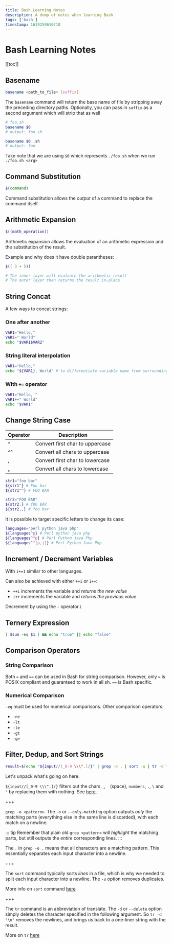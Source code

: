 ```yaml
---
title: Bash Learning Notes
description: A dump of notes when learning Bash
tags: ['bash']
timestamp: 1619259610710
---
```


# Bash Learning Notes

[[toc]]

## Basename

```bash
basename <path_to_file> [suffix]
```

The `basename` command will return the base name of file by stripping away the preceding directory paths. Optionally, you can pass in `suffix` as a second argument which will strip that as well

```bash
# foo.sh
basename $0
# output: foo.sh

basename $0 .sh
# output: foo
```

Take note that we are using `$0` which represents `./foo.sh` when we run `./foo.sh <arg>`

## Command Substitution

```bash
$(command)
```

Command substitution allows the *output* of a command to replace the command itself.

## Arithmetic Expansion

```bash
$((math_operation))
```

Arithmetic expansion allows the evaluation of an arithmetic expression and the substitution of the result.

Example and why does it have double parantheses:

```bash
$(( 3 + 5))

# The inner layer will evaluate the arithmetic result
# The outer layer then returns the result in-place
```

## String Concat

A few ways to concat strings:

### One after another

```bash
VAR1="Hello,"
VAR2=" World"
echo "$VAR1$VAR2"
```

### String literal interpolation

```bash
VAR1="Hello,"
echo "${VAR1}, World" # to differentiate variable name from surrounding string chars
```

### With `+=` operator

```bash
VAR1="Hello, "
VAR1+=" World"
echo "$VAR1"
```

## Change String Case
| Operator | Description |
| --- | --- |
| ^ | Convert first char to uppercase |
| ^^ | Convert all chars to uppercase |
| , | Convert first char to lowercase |
| ,, | Convert all chars to lowercase |

```bash
str1="foo bar"
${str1^} # Foo bar
${str1^^} # FOO BAR

str2="FOO BAR"
${str2,} # fOO BAR
${str2,,} # foo bar
```

It is possible to target specific letters to change its case:

```bash
languages="perl python java php"
${languages^p} # Perl python java php
${languages^^p} # Perl Python java Php
${languages^^[p,j]} # Perl Python Java Php
```

## Increment / Decrement Variables

With `i+=1` similar to other languages.

Can also be achieved with either `++i` or `i++`:
- `++i` increments the variable and *returns the new value*
- `i++` increments the variable and *returns the previous value*

Decrement by using the `-` operator.\

## Ternery Expression

```bash
[ $sum -eq $1 ] && echo "true" || echo "false"
```

## Comparison Operators

### String Comparison
Both `=` and `==` can be used in Bash for string comparison. However, only `=` is POSIX compliant and guaranteed to work in all sh. `==` is Bash specific.

### Numerical Comparison
`-eq` must be used for numerical comparisons. Other comparison operators:
- `-ne`
- `-lt`
- `-le`
- `-gt`
- `-ge`

## Filter, Dedup, and Sort Strings

```bash
result=$(echo "${input//[_0-9 \\\".]/}" | grep -o . | sort -u | tr -d "\n")
```

Let's unpack what's going on here. 

`${input//[_0-9 \\\".]/}` filters out the chars `_`, ` ` (space), `numbers`, `.`, `\` and `"` by replacing them with nothing. See [here](./Shell_Parameter_Expansion.md#string-replace).

+++

`grep -o <pattern>`. The `-o` or `--only-matching` option outputs *only* the matching parts (everything else in the same line is discarded), with each match on a newline. 

::: tip
Remember that plain old `grep <pattern>` will *highlight* the matching parts, but still outputs the *entire* corresponding lines.
:::

The `.` in `grep -o .` means that all characters are a matching pattern. This essentially separates each input character into a newline.

+++

The `sort` command typically sorts *lines* in a file, which is why we needed to split each input character into a newline. The `-u` option removes duplicates.

More info on `sort` command [here](https://www.geeksforgeeks.org/sort-command-linuxunix-examples/)

+++

The `tr` command is an abbreviation of translate. The `-d` or `--delete` option simply deletes the character specified in the following argument. So `tr -d "\n"` removes the newlines, and brings us back to a one-liner string with the result.

More on `tr` [here](https://linuxize.com/post/linux-tr-command/)


<PostDate />
<PageTags />
